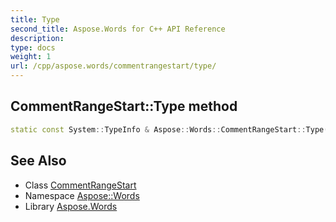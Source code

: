 ```yaml
---
title: Type
second_title: Aspose.Words for C++ API Reference
description: 
type: docs
weight: 1
url: /cpp/aspose.words/commentrangestart/type/
---
```

## CommentRangeStart::Type method




```cpp
static const System::TypeInfo & Aspose::Words::CommentRangeStart::Type()
```

## See Also

* Class [CommentRangeStart](../)
* Namespace [Aspose::Words](../../)
* Library [Aspose.Words](../../../)
